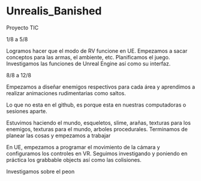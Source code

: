 # Unrealis_Banished
 Proyecto TIC

1/8 a 5/8

Logramos hacer que el modo de RV funcione en UE. Empezamos a sacar conceptos para las armas, el ambiente, etc. Planificamos el juego.
Investigamos las funciones de Unreal Engine así como su interfaz.

8/8 a 12/8

Empezamos a diseñar enemigos respectivos para cada área y aprendimos a realizar animaciones rudimentarias como saltos.

Lo que no esta en el github, es porque esta en nuestras computadoras o sesiones aparte.

Estuvimos haciendo el mundo, esqueletos, slime, arañas, texturas para los enemigos, texturas para el mundo, arboles procedurales. Terminamos de planear las cosas y empezamos a trabajar

En UE, empezamos a programar el movimiento de la cámara y configuramos los controles en VR.  Seguimos investigando y poniendo en práctica los grabbable objects así como las colisiones.

Investigamos sobre el peon
